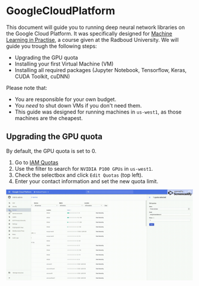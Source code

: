 # GoogleCloudPlatform
This document will guide you to running deep neural network libraries on the Google Cloud Platform. It was specifically designed for [Machine Learning in Practise](https://www.ru.nl/prospectus/socsci/courses-osiris/ai/nwi-imc030-machine-learning-practice/), a course given at the Radboud University. We will guide you trough the following steps:
* Upgrading the GPU quota
* Installing your first Virtual Machine (VM)
* Installing all required packages (Jupyter Notebook, Tensorflow, Keras, CUDA Toolkit, cuDNN)

Please note that:
* You are responsible for your own budget.
* You _need_ to shut down VMs if you don't need them.
* This guide was designed for running machines in `us-west1`, as those machines are the cheapest.

## Upgrading the GPU quota
By default, the GPU quota is set to 0. 
1. Go to [IAM Quotas](https://console.cloud.google.com/iam-admin/quotas)
2. Use the filter to search for `NVIDIA P100 GPUs` in `us-west1`. 
3. Check the selectbox and click `Edit Quotas` (top left).
4. Enter your contact information and set the new quota limit.

![Update Quota](gifs/quota.gif)
